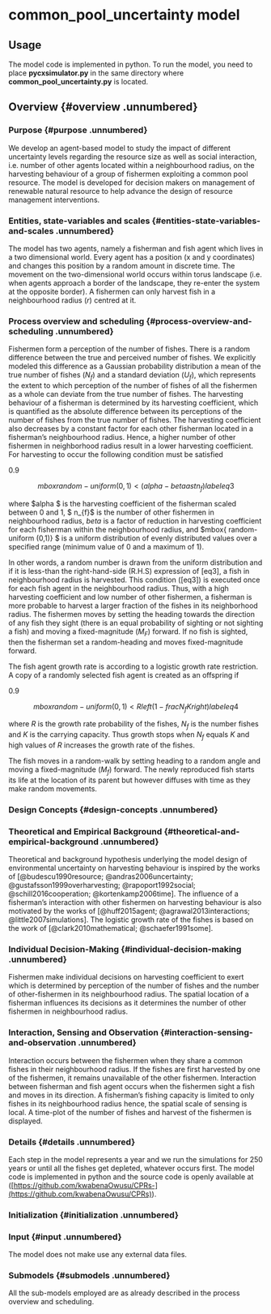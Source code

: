 # common_pool_uncertainty model

## Usage
The model code is implemented in python. To run the model, you need to place **pycxsimulator.py** in the same directory where **common_pool_uncertainty.py** is located.

**Overview** {#overview .unnumbered}
------------

### Purpose {#purpose .unnumbered}

We develop an agent-based model to study the impact of different uncertainty levels regarding the resource size as well as social interaction, i.e. number of other agents located within a neighbourhood radius, on the harvesting behaviour of a group of fishermen exploiting a common pool resource. The model is developed for decision makers on management of renewable natural resource to help advance the design of resource management interventions.

### Entities, state-variables and scales {#entities-state-variables-and-scales .unnumbered}

The model has two agents, namely a fisherman and fish agent which lives in a two dimensional world. Every agent has a position (x and y coordinates) and changes this position by a random amount in discrete time. The movement on the two-dimensional world occurs within torus landscape (i.e. when agents approach a border of the landscape, they re-enter the system at the opposite border). A fishermen can only harvest fish in a neighbourhood radius ($r$) centred at it.

### Process overview and scheduling {#process-overview-and-scheduling .unnumbered}

Fishermen form a perception of the number of fishes. There is a random difference between the true and perceived number of fishes. We explicitly modeled this difference as a Gaussian probability distribution a mean of the true number of fishes ($N_{f}$) and a standard deviation ($U_{f}$), which represents the extent to which perception of the number of fishes of all the fishermen as a whole can deviate from the true number of fishes. The harvesting behaviour of a fisherman is determined by its harvesting coefficient, which is quantified as the absolute difference between its perceptions of the number of fishes from the true number of fishes. The harvesting coefficient also decreases by a constant factor for each other fisherman located in a fisherman’s neighbourhood radius. Hence, a higher number of other fishermen in neighborhood radius result in a lower harvesting coefficient. For harvesting to occur the following condition must be satisfied

<span>0.9</span>

$$mbox{ random-uniform (0,1)}  <  (alpha - beta ast n_{f}) label{eq3}$$

where $alpha $ is the harvesting coefficient of the fisherman scaled between 0 and 1, $ n_{f}$ is the number of other fishermen in neighbourhood radius, $beta$ is a factor of reduction in harvesting coefficient for each fisherman within the neighbourhood radius, and $mbox{ random-uniform (0,1)} $ is a uniform distribution of evenly distributed values over a specified range (minimum value of 0 and a maximum of 1).

In other words, a random number is drawn from the uniform distribution and if it is less-than the right-hand-side (R.H.S) expression of [eq3], a fish in neighbourhood radius is harvested. This condition ([eq3]) is executed once for each fish agent in the neighbourhood radius. Thus, with a high harvesting coefficient and low number of other fishermen, a fisherman is more probable to harvest a larger fraction of the fishes in its neighborhood radius. The fishermen moves by setting the heading towards the direction of any fish they sight (there is an equal probability of sighting or not sighting a fish) and moving a fixed-magnitude ($M_{F}$) forward. If no fish is sighted, then the fisherman set a random-heading and moves fixed-magnitude forward.

The fish agent growth rate is according to a logistic growth rate restriction. A copy of a randomly selected fish agent is created as an offspring if

<span>0.9</span>

$$mbox{ random-uniform (0,1)}  <  R left(1- frac{N_{f}}{K}right) label{eq4}$$

where $R$ is the growth rate probability of the fishes, $N_{f}$ is the number fishes and $K$ is the carrying capacity. Thus growth stops when $N_{f}$ equals $K$ and high values of $R$ increases the growth rate of the fishes.

The fish moves in a random-walk by setting heading to a random angle and moving a fixed-magnitude ($M_{f}$) forward. The newly reproduced fish starts its life at the location of its parent but however diffuses with time as they make random movements.

### **Design Concepts** {#design-concepts .unnumbered}

### Theoretical and Empirical Background {#theoretical-and-empirical-background .unnumbered}

Theoretical and background hypothesis underlying the model design of environmental uncertainty on harvesting behaviour is inspired by the works of [@budescu1990resource; @andras2006uncertainty; @gustafsson1999overharvesting; @rapoport1992social; @schill2016cooperation; @kortenkamp2006time]. The influence of a fisherman’s interaction with other fishermen on harvesting behaviour is also motivated by the works of [@huff2015agent; @agrawal2013interactions; @little2007simulations]. The logistic growth rate of the fishes is based on the work of [@clark2010mathematical; @schaefer1991some].

### Individual Decision-Making {#individual-decision-making .unnumbered}

Fishermen make individual decisions on harvesting coefficient to exert which is determined by perception of the number of fishes and the number of other-fishermen in its neighbourhood radius. The spatial location of a fisherman influences its decisions as it determines the number of other fishermen in neighbourhood radius.

### Interaction, Sensing and Observation {#interaction-sensing-and-observation .unnumbered}

Interaction occurs between the fishermen when they share a common fishes in their neighbourhood radius. If the fishes are first harvested by one of the fishermen, it remains unavailable of the other fishermen. Interaction between fisherman and fish agent occurs when the fishermen sight a fish and moves in its direction. A fisherman’s fishing capacity is limited to only fishes in its neighbourhood radius hence, the spatial scale of sensing is local. A time-plot of the number of fishes and harvest of the fishermen is displayed.

### **Details** {#details .unnumbered}

Each step in the model represents a year and we run the simulations for 250 years or until all the fishes get depleted, whatever occurs first. The model code is implemented in python and the source code is openly available at (<span>[https://github.com/kwabenaOwusu/CPRs-](https://github.com/kwabenaOwusu/CPRs)</span>).

### Initialization {#initialization .unnumbered}

### Input {#input .unnumbered}

The model does not make use any external data files.

### Submodels {#submodels .unnumbered}

All the sub-models employed are as already described in the process overview and scheduling.


